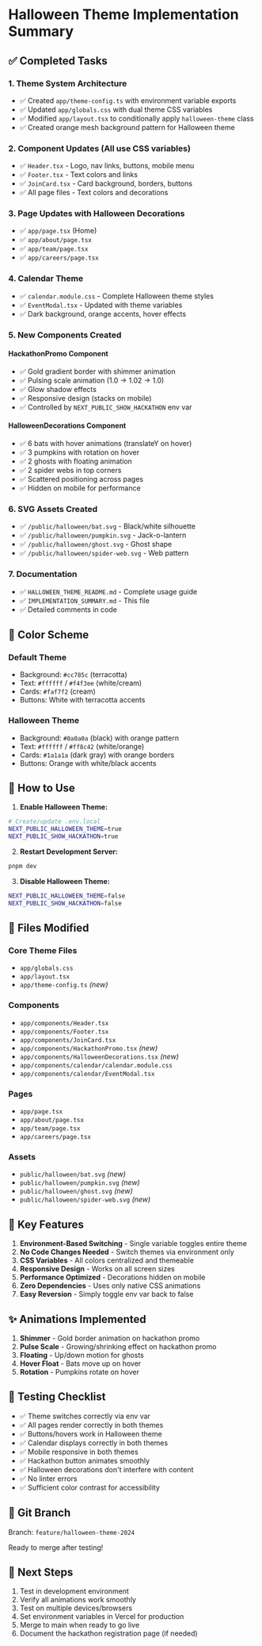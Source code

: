 # Halloween Theme Implementation Summary

## ✅ Completed Tasks

### 1. Theme System Architecture
- ✅ Created `app/theme-config.ts` with environment variable exports
- ✅ Updated `app/globals.css` with dual theme CSS variables
- ✅ Modified `app/layout.tsx` to conditionally apply `halloween-theme` class
- ✅ Created orange mesh background pattern for Halloween theme

### 2. Component Updates (All use CSS variables)
- ✅ `Header.tsx` - Logo, nav links, buttons, mobile menu
- ✅ `Footer.tsx` - Text colors and links
- ✅ `JoinCard.tsx` - Card background, borders, buttons
- ✅ All page files - Text colors and decorations

### 3. Page Updates with Halloween Decorations
- ✅ `app/page.tsx` (Home)
- ✅ `app/about/page.tsx`
- ✅ `app/team/page.tsx`
- ✅ `app/careers/page.tsx`

### 4. Calendar Theme
- ✅ `calendar.module.css` - Complete Halloween theme styles
- ✅ `EventModal.tsx` - Updated with theme variables
- ✅ Dark background, orange accents, hover effects

### 5. New Components Created

#### HackathonPromo Component
- ✅ Gold gradient border with shimmer animation
- ✅ Pulsing scale animation (1.0 → 1.02 → 1.0)
- ✅ Glow shadow effects
- ✅ Responsive design (stacks on mobile)
- ✅ Controlled by `NEXT_PUBLIC_SHOW_HACKATHON` env var

#### HalloweenDecorations Component
- ✅ 6 bats with hover animations (translateY on hover)
- ✅ 3 pumpkins with rotation on hover
- ✅ 2 ghosts with floating animation
- ✅ 2 spider webs in top corners
- ✅ Scattered positioning across pages
- ✅ Hidden on mobile for performance

### 6. SVG Assets Created
- ✅ `/public/halloween/bat.svg` - Black/white silhouette
- ✅ `/public/halloween/pumpkin.svg` - Jack-o-lantern
- ✅ `/public/halloween/ghost.svg` - Ghost shape
- ✅ `/public/halloween/spider-web.svg` - Web pattern

### 7. Documentation
- ✅ `HALLOWEEN_THEME_README.md` - Complete usage guide
- ✅ `IMPLEMENTATION_SUMMARY.md` - This file
- ✅ Detailed comments in code

## 🎨 Color Scheme

### Default Theme
- Background: `#cc785c` (terracotta)
- Text: `#ffffff` / `#f4f3ee` (white/cream)
- Cards: `#faf7f2` (cream)
- Buttons: White with terracotta accents

### Halloween Theme
- Background: `#0a0a0a` (black) with orange pattern
- Text: `#ffffff` / `#ff8c42` (white/orange)
- Cards: `#1a1a1a` (dark gray) with orange borders
- Buttons: Orange with white/black accents

## 🚀 How to Use

1. **Enable Halloween Theme:**
```bash
# Create/update .env.local
NEXT_PUBLIC_HALLOWEEN_THEME=true
NEXT_PUBLIC_SHOW_HACKATHON=true
```

2. **Restart Development Server:**
```bash
pnpm dev
```

3. **Disable Halloween Theme:**
```bash
NEXT_PUBLIC_HALLOWEEN_THEME=false
NEXT_PUBLIC_SHOW_HACKATHON=false
```

## 📁 Files Modified

### Core Theme Files
- `app/globals.css`
- `app/layout.tsx`
- `app/theme-config.ts` *(new)*

### Components
- `app/components/Header.tsx`
- `app/components/Footer.tsx`
- `app/components/JoinCard.tsx`
- `app/components/HackathonPromo.tsx` *(new)*
- `app/components/HalloweenDecorations.tsx` *(new)*
- `app/components/calendar/calendar.module.css`
- `app/components/calendar/EventModal.tsx`

### Pages
- `app/page.tsx`
- `app/about/page.tsx`
- `app/team/page.tsx`
- `app/careers/page.tsx`

### Assets
- `public/halloween/bat.svg` *(new)*
- `public/halloween/pumpkin.svg` *(new)*
- `public/halloween/ghost.svg` *(new)*
- `public/halloween/spider-web.svg` *(new)*

## 🎯 Key Features

1. **Environment-Based Switching** - Single variable toggles entire theme
2. **No Code Changes Needed** - Switch themes via environment only
3. **CSS Variables** - All colors centralized and themeable
4. **Responsive Design** - Works on all screen sizes
5. **Performance Optimized** - Decorations hidden on mobile
6. **Zero Dependencies** - Uses only native CSS animations
7. **Easy Reversion** - Simply toggle env var back to false

## ✨ Animations Implemented

1. **Shimmer** - Gold border animation on hackathon promo
2. **Pulse Scale** - Growing/shrinking effect on hackathon promo
3. **Floating** - Up/down motion for ghosts
4. **Hover Float** - Bats move up on hover
5. **Rotation** - Pumpkins rotate on hover

## 🧪 Testing Checklist

- ✅ Theme switches correctly via env var
- ✅ All pages render correctly in both themes
- ✅ Buttons/hovers work in Halloween theme
- ✅ Calendar displays correctly in both themes
- ✅ Mobile responsive in both themes
- ✅ Hackathon button animates smoothly
- ✅ Halloween decorations don't interfere with content
- ✅ No linter errors
- ✅ Sufficient color contrast for accessibility

## 🔄 Git Branch

Branch: `feature/halloween-theme-2024`

Ready to merge after testing!

## 📝 Next Steps

1. Test in development environment
2. Verify all animations work smoothly
3. Test on multiple devices/browsers
4. Set environment variables in Vercel for production
5. Merge to main when ready to go live
6. Document the hackathon registration page (if needed)

